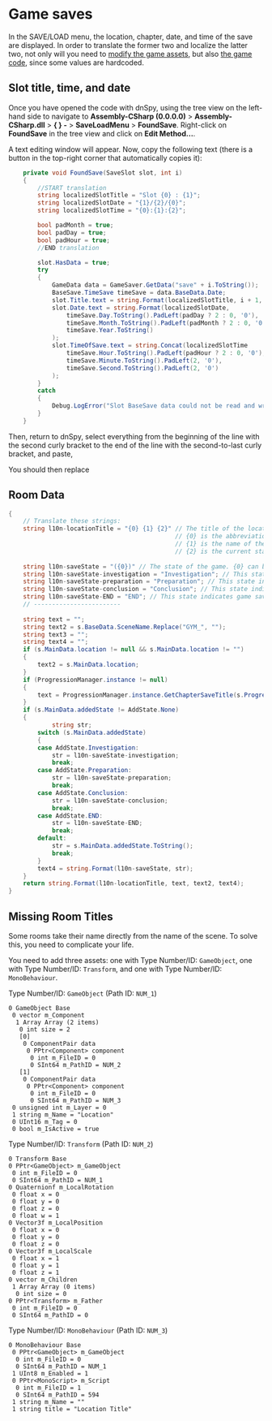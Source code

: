 # Game saves
In the SAVE/LOAD menu, the location, chapter, date, and time of the save are displayed. In order to translate the former two and localize the latter two, not only will you need to [modify the game assets](uabea.md), but also [the game code](dnspy.md), since some values are hardcoded.
## Slot title, time, and date
Once you have opened the code with dnSpy, using the tree view on the left-hand side to navigate to **Assembly-CSharp (0.0.0.0)** > **Assembly-CSharp.dll** > **{ } -** > **SaveLoadMenu** > **FoundSave**. Right-click on **FoundSave** in the tree view and click on **Edit Method...**.

A text editing window will appear. Now, copy the following text (there is a button in the top-right corner that automatically copies it):
```csharp
	private void FoundSave(SaveSlot slot, int i)
	{
		//START translation
		string localizedSlotTitle = "Slot {0} : {1}";
		string localizedSlotDate = "{1}/{2}/{0}";
		string localizedSlotTime = "{0}:{1}:{2}";

		bool padMonth = true;
		bool padDay = true;
		bool padHour = true;
		//END translation

		slot.HasData = true;
		try
		{
			GameData data = GameSaver.GetData("save" + i.ToString());
			BaseSave.TimeSave timeSave = data.BaseData.Date;
			slot.Title.text = string.Format(localizedSlotTitle, i + 1, this.EvaluateSaveTitle(data));
			slot.Date.text = string.Format(localizedSlotDate,
				timeSave.Day.ToString().PadLeft(padDay ? 2 : 0, '0'),
				timeSave.Month.ToString().PadLeft(padMonth ? 2 : 0, '0'),
				timeSave.Year.ToString()
			);
			slot.TimeOfSave.text = string.Concat(localizedSlotTime
				timeSave.Hour.ToString().PadLeft(padHour ? 2 : 0, '0'),
				timeSave.Minute.ToString().PadLeft(2, '0'),
				timeSave.Second.ToString().PadLeft(2, '0')
			);
		}
		catch
		{
			Debug.LogError("Slot BaseSave data could not be read and written to the GUI");
		}
	}
```
Then, return to dnSpy, select everything from the beginning of the line with the second curly bracket to the end of the line with the second-to-last curly bracket, and paste,

You should then replace 
## Room Data
```csharp
{
	// Translate these strings:
	string l10n-locationTitle = "{0} {1} {2}" // The title of the location part of a save file.
	                                          // {0} is the abbreviation of the chapter name;
	                                          // {1} is the name of the room;
	                                          // {2} is the current state of the game, which can be either nothing or the l10n-saveState string.
					      
	string l10n-saveState = "({0})" // The state of the game. {0} can be replaced with one of the following strings.
	string l10n-saveState-investigation = "Investigation"; // This state indicates an ongoing investigation.
	string l10n-saveState-preparation = "Preparation"; // This state indicates game saves made from the prompt before the "Class Trial Preparations" menu.
	string l10n-saveState-conclusion = "Conclusion"; // This state indicates the part of the game after a CLass Trial.
	string l10n-saveState-END = "END"; // This state indicates game saves made from the (nonexisting) prompt at the end of a chapter.
	// ------------------------
	
	string text = "";
	string text2 = s.BaseData.SceneName.Replace("GYM_", "");
	string text3 = "";
	string text4 = "";
	if (s.MainData.location != null && s.MainData.location != "")
	{
		text2 = s.MainData.location;
	}
	if (ProgressionManager.instance != null)
	{
		text = ProgressionManager.instance.GetChapterSaveTitle(s.ProgressionData.chapter);
	}
	if (s.MainData.addedState != AddState.None)
	{
	      	string str;
		switch (s.MainData.addedState)
		{
		case AddState.Investigation:
			str = l10n-saveState-investigation;
			break;
		case AddState.Preparation:
			str = l10n-saveState-preparation;
			break;
		case AddState.Conclusion:
			str = l10n-saveState-conclusion;
			break;
		case AddState.END:
			str = l10n-saveState-END;
			break;
		default:
			str = s.MainData.addedState.ToString();
			break;
		}
		text4 = string.Format(l10n-saveState, str);
	}
	return string.Format(l10n-locationTitle, text, text2, text4);
}
  ```
## Missing Room Titles

Some rooms take their name directly from the name of the scene. To solve this, you need to complicate your life.

You need to add three assets: one with Type Number/ID: `GameObject`, one with Type Number/ID: `Transform`, and one with Type Number/ID: `MonoBehaviour`.

Type Number/ID: `GameObject` (Path ID: `NUM_1`)
```
0 GameObject Base
 0 vector m_Component
  1 Array Array (2 items)
   0 int size = 2
   [0]
    0 ComponentPair data
     0 PPtr<Component> component
      0 int m_FileID = 0
      0 SInt64 m_PathID = NUM_2
   [1]
    0 ComponentPair data
     0 PPtr<Component> component
      0 int m_FileID = 0
      0 SInt64 m_PathID = NUM_3
 0 unsigned int m_Layer = 0
 1 string m_Name = "Location"
 0 UInt16 m_Tag = 0
 0 bool m_IsActive = true
 ```
 
 Type Number/ID: `Transform` (Path ID: `NUM_2`)
 ```
 0 Transform Base
 0 PPtr<GameObject> m_GameObject
  0 int m_FileID = 0
  0 SInt64 m_PathID = NUM_1
 0 Quaternionf m_LocalRotation
  0 float x = 0
  0 float y = 0
  0 float z = 0
  0 float w = 1
 0 Vector3f m_LocalPosition
  0 float x = 0
  0 float y = 0
  0 float z = 0
 0 Vector3f m_LocalScale
  0 float x = 1
  0 float y = 1
  0 float z = 1
 0 vector m_Children
  1 Array Array (0 items)
   0 int size = 0
 0 PPtr<Transform> m_Father
  0 int m_FileID = 0
  0 SInt64 m_PathID = 0
```

Type Number/ID: `MonoBehaviour` (Path ID: `NUM_3`)
```
0 MonoBehaviour Base
 0 PPtr<GameObject> m_GameObject
  0 int m_FileID = 0
  0 SInt64 m_PathID = NUM_1
 1 UInt8 m_Enabled = 1
 0 PPtr<MonoScript> m_Script
  0 int m_FileID = 1
  0 SInt64 m_PathID = 594
 1 string m_Name = ""
 1 string title = "Location Title"
```
